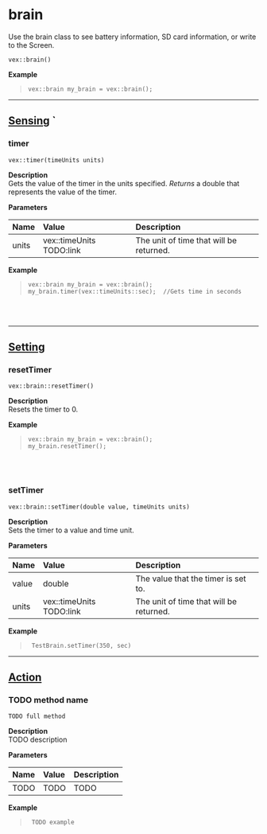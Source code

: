 # brain<br>
Use the brain class to see battery information, SD card information, or write to the Screen. <br>

`vex::brain()`

<b> Example </b> <br>
> ```clike
> vex::brain my_brain = vex::brain();
> ```

______________________________________________________________________________________________________________________________________
## <u>Sensing</u> `

### timer

`vex::timer(timeUnits units)`

**Description** <br>
Gets the value of the timer in the units specified. *Returns* a double that represents the value of the timer. 

**Parameters**

| Name | Value | Description |
| :--- | :---- | :---------- |
| units | vex::timeUnits TODO:link | The unit of time that will be returned. |


**Example** 
> ```clike
> vex::brain my_brain = vex::brain();
> my_brain.timer(vex::timeUnits::sec);  //Gets time in seconds
> ```

<br><br>
______________________________________________________________________________________________________________________________________

## <u>Setting</u> 
### resetTimer
`vex::brain::resetTimer()`

**Description** <br>
Resets the timer to 0. 

**Example** 
>```clike
> vex::brain my_brain = vex::brain();
> my_brain.resetTimer();
>```

<br><br>
### setTimer
`vex::brain::setTimer(double value, timeUnits units)`

**Description** <br>
Sets the timer to a value and time unit. 

**Parameters** 

| Name | Value | Description |
| :--- | :---- | :---------- |
| value | double | The value that the timer is set to. |
| units | vex::timeUnits TODO:link | The unit of time that will be returned. |

**Example** 
>```clike
>  TestBrain.setTimer(350, sec)
>```
______________________________________________________________________________________________________________________________

## <u>Action</u>

### TODO method name
`TODO full method`


**Description** <br>
TODO description

**Parameters** 

| Name | Value | Description |
| :--- | :---- | :---------- |
| TODO | TODO | TODO |

**Example** 
>```clike
>  TODO example
>```

